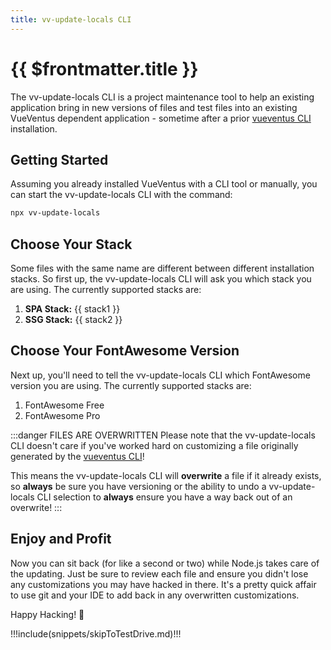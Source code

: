```yaml
---
title: vv-update-locals CLI
---
```


<script setup>

    import DocsPackageVersion from '../../src/views/compos/DocsPackageVersion.vue'
    import cliData from '../../cli/helpers/cliData.mjs'

    const stack1 = cliData.stacks.vueTwViteTs.name
    const stack2 = cliData.stacks.vueTwViteSsgMdTs.name
    
</script>






# {{ $frontmatter.title }}

The vv-update-locals CLI is a project maintenance tool to help an existing application bring in new versions of files and test files into an existing VueVentus dependent application - sometime after a prior [vueventus CLI](/guides/vueventus-cli) installation.






## Getting Started

Assuming you already installed VueVentus with a CLI tool or manually, you can start the vv-update-locals CLI with the command:

```bash
npx vv-update-locals
```









## Choose Your Stack

Some files with the same name are different between different installation stacks. So first up, the vv-update-locals CLI will ask you which stack you are using. The currently supported stacks are:

1. **SPA Stack:** {{ stack1 }}
1. **SSG Stack:** {{ stack2 }}









## Choose Your FontAwesome Version

Next up, you'll need to tell the vv-update-locals CLI which FontAwesome version you are using. The currently supported stacks are:

1. FontAwesome Free
1. FontAwesome Pro

:::danger FILES ARE OVERWRITTEN
Please note that the vv-update-locals CLI doesn't care if you've worked hard on customizing a file originally generated by the [vueventus CLI](/guides/vueventus-cli)!

This means the vv-update-locals CLI will **overwrite** a file if it already exists, so **always** be sure you have versioning or the ability to undo a vv-update-locals CLI selection to **always** ensure you have a way back out of an overwrite!
:::







## Enjoy and Profit

Now you can sit back (for like a second or two) while Node.js takes care of the updating. Just be sure to review each file and ensure you didn't lose any customizations you may have hacked in there. It's a pretty quick affair to use git and your IDE to add back in any overwritten customizations.

Happy Hacking! :rocket:








!!!include(snippets/skipToTestDrive.md)!!!






<DocsPackageVersion/>

